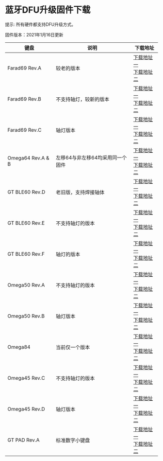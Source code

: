 
蓝牙DFU升级固件下载
=====================
提示: 所有硬件都支持DFU升级方式。

固件版本：2021年1月16日更新

| 键盘        | 说明          | 下载地址 |
| ------------| --            |---- |
| Farad69 Rev.A     | 较老的版本        |<a href="http://lotkb.cn/down/dfu/farad69-a.zip" class="button">下载地址一</a><br><a href="http://glab.online/down/dfu/farad69-a.zip" class="button">下载地址二</a> |
| Farad69 Rev.B     | 不支持轴灯，较新的版本        |<a href="http://lotkb.cn/down/dfu/farad69-b.zip" class="button">下载地址一</a><br><a href="http://glab.online/down/dfu/farad69-b.zip" class="button">下载地址二</a> |
| Farad69 Rev.C     | 轴灯版本        |<a href="http://lotkb.cn/down/dfu/farad69-c.zip" class="button">下载地址一</a><br><a href="http://glab.online/down/dfu/farad69-c.zip" class="button">下载地址二</a> |
| Omega64 Rev.A & B     | 左移64与非左移64均采用同一个固件        |<a href="http://lotkb.cn/down/dfu/Omega64.zip" class="button">下载地址一</a><br><a href="http://glab.online/down/dfu/Omega64.zip" class="button">下载地址二</a> |
| GT BLE60 Rev.D     | 老旧版，支持焊接轴体        |<a href="http://lotkb.cn/down/dfu/gt-ble60-d.zip" class="button">下载地址一</a><br><a href="http://glab.online/down/dfu/gt-ble60-d.zip" class="button">下载地址二</a> |
| GT BLE60 Rev.E     | 不支持轴灯的版本        |<a href="http://lotkb.cn/down/dfu/gt-ble60-e.zip" class="button">下载地址一</a><br><a href="http://glab.online/down/dfu/gt-ble60-e.zip" class="button">下载地址二</a> |
| GT BLE60 Rev.F     | 轴灯的版本        |<a href="http://lotkb.cn/down/dfu/gt-ble60-f.zip" class="button">下载地址一</a><br><a href="http://glab.online/down/dfu/gt-ble60-f.zip" class="button">下载地址二</a> |
| Omega50 Rev.A    | 不支持轴灯的版本        |<a href="http://lotkb.cn/down/dfu/Omega50-a.zip" class="button">下载地址一</a><br><a href="http://glab.online/down/dfu/Omega50-a.zip" class="button">下载地址二</a> |
| Omega50 Rev.B    | 轴灯版本        |<a href="http://lotkb.cn/down/dfu/Omega50-b.zip" class="button">下载地址一</a><br><a href="http://glab.online/down/dfu/Omega50-b.zip" class="button">下载地址二</a> |
| Omega84    | 当前仅一个版本        |<a href="http://lotkb.cn/down/dfu/Omega84.zip" class="button">下载地址一</a><br><a href="http://glab.online/down/dfu/Omega84.zip" class="button">下载地址二</a> |
| Omega45 Rev.C    | 不支持轴灯的版本        |<a href="http://lotkb.cn/down/dfu/Omega45-c.zip" class="button">下载地址一</a><br><a href="http://glab.online/down/dfu/Omega45-c.zip" class="button">下载地址二</a> |
| Omega45 Rev.D    | 轴灯版本        |<a href="http://lotkb.cn/down/dfu/Omega45-d.zip" class="button">下载地址一</a><br><a href="http://glab.online/down/dfu/Omega45-d.zip" class="button">下载地址二</a>|
| GT PAD Rev.A    | 标准数字小键盘        |<a href="http://lotkb.cn/down/dfu/gt-pad-a.zip" class="button">下载地址一</a><br><a href="http://glab.online/down/dfu/gt-pad-a.zip" class="button">下载地址二</a> |
